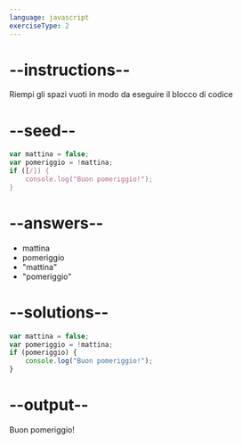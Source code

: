```yaml
---
language: javascript
exerciseType: 2
---
```


# --instructions--

Riempi gli spazi vuoti in modo da eseguire il blocco di codice

# --seed--

```javascript
var mattina = false;
var pomeriggio = !mattina;
if ([/]) {
    console.log("Buon pomeriggio!");
}
```

# --answers--

- mattina
- pomeriggio
- "mattina"
- "pomeriggio"

# --solutions--

```javascript
var mattina = false;
var pomeriggio = !mattina;
if (pomeriggio) {
    console.log("Buon pomeriggio!");
}
```

# --output--

Buon pomeriggio!
